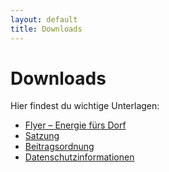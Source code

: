 ```yaml
---
layout: default
title: Downloads
---
```



# Downloads

Hier findest du wichtige Unterlagen:

- [Flyer – Energie fürs Dorf](downloads/Flyer.pdf)  
- [Satzung](downloads/Satzung.pdf)  
- [Beitragsordnung](downloads/Beitragsordnung.pdf)  
- [Datenschutzinformationen](downloads/Datenschutz.pdf)
